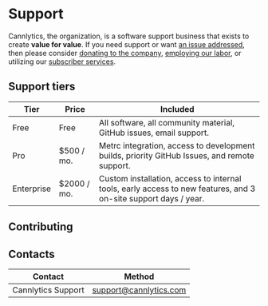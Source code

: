 # Support

Cannlytics, the organization, is a software support business that exists to create **value for value**. If you need support or want [an issue addressed](https://github.com/cannlytics/cannlytics/issues), then please consider [donating to the company](https://opencollective.com/cannlytics-company), [employing our labor](https://cannlytics.com/support), or utilizing our [subscriber services](https://cannlytics.com/subscribe).

## Support tiers

| Tier | Price | Included |
| ------- | ---- | ------ |
| Free | Free | All software, all community material,  GitHub issues, email support. |
| Pro | $500 / mo. | Metrc integration, access to development builds, priority GitHub Issues, and remote support. |
| Enterprise | $2000 / mo. | Custom installation, access to internal tools, early access to new features, and 3 on-site support days / year. |

## Contributing

<!-- TODO: Links to contributing! -->

## Contacts

| Contact | Method |
| ------- | ------ |
| Cannlytics Support | <support@cannlytics.com> |
